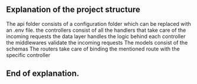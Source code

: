 ## Explanation of the project structure

The api folder consists of a configuration folder which can be replaced with an .env file.
the controllers consist of all the handlers that take care of the incoming requests
the data layer handles the logic behind each controller
the middlewares validate the incoming requests
The models consist of the schemas
The routers take care of binding the mentioned route with the specific controller
## End of explanation.

